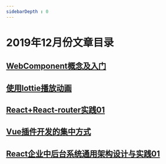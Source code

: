 ```yaml
---
sidebarDepth : 0
---
```

# 2019年12月份文章目录

## [WebComponent概念及入门](./使用lottie播放动画.md)

## [使用lottie播放动画](./使用lottie播放动画.md)

## [React+React-router实践01](./React+React-router实践01.md)

## [Vue插件开发的集中方式](./Vue插件开发的集中方式.md)

## [React企业中后台系统通用架构设计与实践01](./React企业中后台系统通用架构设计与实践01.md)
